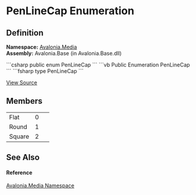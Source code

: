 # PenLineCap Enumeration




## Definition
**Namespace:** <a href="N_Avalonia_Media">Avalonia.Media</a>  
**Assembly:** Avalonia.Base (in Avalonia.Base.dll)

<Tabs groupId="api-code-preview">
<TabItem value="csharp" label="C#">
```csharp
public enum PenLineCap
```
</TabItem>
<TabItem value="vb" label="VB">
```vb
Public Enumeration PenLineCap
```
</TabItem>
<TabItem value="fsharp" label="F#">
```fsharp
type PenLineCap
```
</TabItem>
</Tabs>



<a href="https://github.com/AvaloniaUI/Avalonia/tree/master/src/Avalonia.Base/Media/PenLineCap.cs" title="View the source code">View Source</a>



## Members
<table>
<tr>
<td>Flat</td>
<td>0</td>
<td> </td>
</tr>
<tr>
<td>Round</td>
<td>1</td>
<td> </td>
</tr>
<tr>
<td>Square</td>
<td>2</td>
<td> </td>
</tr>
</table>

## See Also


#### Reference
<a href="N_Avalonia_Media">Avalonia.Media Namespace</a>  

